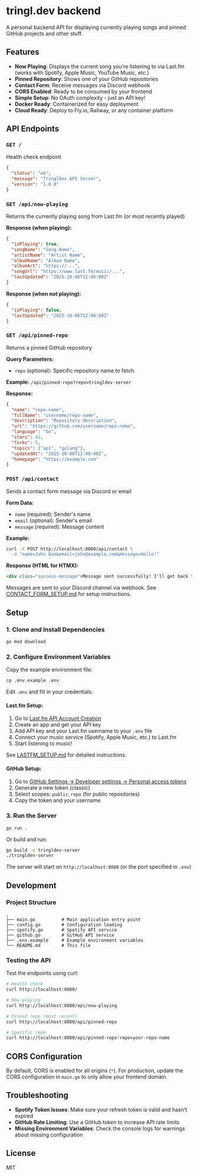 # tringl.dev backend

A personal backend API for displaying currently playing songs and pinned GitHub projects and other stuff.

## Features

- **Now Playing**: Displays the current song you're listening to via Last.fm (works with Spotify, Apple Music, YouTube Music, etc.)
- **Pinned Repository**: Shows one of your GitHub repositories
- **Contact Form**: Receive messages via Discord webhook
- **CORS Enabled**: Ready to be consumed by your frontend
- **Simple Setup**: No OAuth complexity - just an API key!
- **Docker Ready**: Containerized for easy deployment
- **Cloud Ready**: Deploy to Fly.io, Railway, or any container platform

## API Endpoints

### `GET /`
Health check endpoint
```json
{
  "status": "ok",
  "message": "TringlDev API Server",
  "version": "1.0.0"
}
```

### `GET /api/now-playing`
Returns the currently playing song from Last.fm (or most recently played)

**Response (when playing):**
```json
{
  "isPlaying": true,
  "songName": "Song Name",
  "artistName": "Artist Name",
  "albumName": "Album Name",
  "albumArt": "https://...",
  "songUrl": "https://www.last.fm/music/...",
  "lastUpdated": "2025-10-06T12:00:00Z"
}
```

**Response (when not playing):**
```json
{
  "isPlaying": false,
  "lastUpdated": "2025-10-06T12:00:00Z"
}
```

### `GET /api/pinned-repo`
Returns a pinned GitHub repository

**Query Parameters:**
- `repo` (optional): Specific repository name to fetch

**Example:** `/api/pinned-repo?repo=tringldev-server`

**Response:**
```json
{
  "name": "repo-name",
  "fullName": "username/repo-name",
  "description": "Repository description",
  "url": "https://github.com/username/repo-name",
  "language": "Go",
  "stars": 42,
  "forks": 5,
  "topics": ["api", "golang"],
  "updatedAt": "2025-10-06T12:00:00Z",
  "homepage": "https://example.com"
}
```

### `POST /api/contact`
Sends a contact form message via Discord or email

**Form Data:**
- `name` (required): Sender's name
- `email` (optional): Sender's email
- `message` (required): Message content

**Example:**
```bash
curl -X POST http://localhost:8080/api/contact \
  -d "name=John Doe&email=john@example.com&message=Hello!"
```

**Response (HTML for HTMX):**
```html
<div class="success-message">Message sent successfully! I'll get back to you soon.</div>
```

Messages are sent to your Discord channel via webhook. See [CONTACT_FORM_SETUP.md](CONTACT_FORM_SETUP.md) for setup instructions.

## Setup

### 1. Clone and Install Dependencies

```bash
go mod download
```

### 2. Configure Environment Variables

Copy the example environment file:
```bash
cp .env.example .env
```

Edit `.env` and fill in your credentials:

#### Last.fm Setup:
1. Go to [Last.fm API Account Creation](https://www.last.fm/api/account/create)
2. Create an app and get your API key
3. Add API key and your Last.fm username to your `.env` file
4. Connect your music service (Spotify, Apple Music, etc.) to Last.fm
5. Start listening to music!

See [LASTFM_SETUP.md](LASTFM_SETUP.md) for detailed instructions.

#### GitHub Setup:
1. Go to [GitHub Settings → Developer settings → Personal access tokens](https://github.com/settings/tokens)
2. Generate a new token (classic)
3. Select scopes: `public_repo` (for public repositories)
4. Copy the token and your username

### 3. Run the Server

```bash
go run .
```

Or build and run:
```bash
go build -o tringldev-server
./tringldev-server
```

The server will start on `http://localhost:8080` (or the port specified in `.env`)

## Development

### Project Structure
```
.
├── main.go          # Main application entry point
├── config.go        # Configuration loading
├── spotify.go       # Spotify API service
├── github.go        # GitHub API service
├── .env.example     # Example environment variables
└── README.md        # This file
```

### Testing the API

Test the endpoints using curl:

```bash
# Health check
curl http://localhost:8080/

# Now playing
curl http://localhost:8080/api/now-playing

# Pinned repo (most recent)
curl http://localhost:8080/api/pinned-repo

# Specific repo
curl http://localhost:8080/api/pinned-repo?repo=your-repo-name
```

## CORS Configuration

By default, CORS is enabled for all origins (`*`). For production, update the CORS configuration in `main.go` to only allow your frontend domain.

## Troubleshooting

- **Spotify Token Issues**: Make sure your refresh token is valid and hasn't expired
- **GitHub Rate Limiting**: Use a GitHub token to increase API rate limits
- **Missing Environment Variables**: Check the console logs for warnings about missing configuration

## License

MIT
